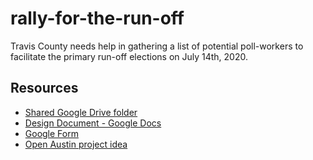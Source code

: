 # rally-for-the-run-off
Travis County needs help in gathering a list of potential poll-workers to facilitate the primary run-off elections on July 14th, 2020.
## Resources
- [Shared Google Drive folder](https://drive.google.com/drive/folders/1l4PGsyEaL05hjmDaF9R0Qt-v11T1SKDw?usp=sharing)
- [Design Document - Google Docs](https://docs.google.com/document/d/1wpdUFFnsKADZs7X4d81HfuDzHoHRkunXtwYJmhKg3Vw/edit#)
- [Google Form](https://docs.google.com/forms/d/1ShvEvpQdiLtss3yjmLYaTlv-vz22_BQhxGPnL0EN94A/edit?ts=5edbedf9)
- [Open Austin project idea](https://github.com/open-austin/project-ideas/issues/154)
